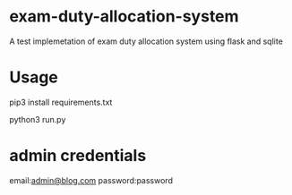 # exam-duty-allocation-system
A test implemetation of exam duty allocation system using flask and sqlite

# Usage

pip3 install requirements.txt

python3 run.py

# admin credentials
email:admin@blog.com
password:password

